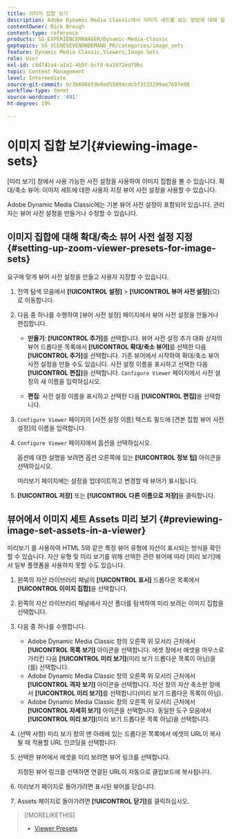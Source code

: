 ```yaml
---
title: 이미지 집합 보기
description: Adobe Dynamic Media Classic에서 이미지 세트를 보는 방법에 대해 알아봅니다.
contentOwner: Rick Brough
content-type: reference
products: SG_EXPERIENCEMANAGER/Dynamic-Media-Classic
geptopics: SG_SCENESEVENONDEMAND_PK/categories/image_sets
feature: Dynamic Media Classic,Viewers,Image Sets
role: User
exl-id: c8d742a4-a1a1-4b5f-bcfd-6a1972edf9bc
topic: Content Management
level: Intermediate
source-git-commit: bc3b696bfde0ed55894cdcbf3533299ae7697e98
workflow-type: tm+mt
source-wordcount: '491'
ht-degree: 19%

---
```


# 이미지 집합 보기{#viewing-image-sets}

[미리 보기] 창에서 사용 가능한 사전 설정을 사용하여 이미지 집합을 볼 수 있습니다. 확대/축소 뷰어: 이미지 세트에 대한 사용자 지정 뷰어 사전 설정을 사용할 수 있습니다.

Adobe Dynamic Media Classic에는 기본 뷰어 사전 설정이 포함되어 있습니다. 관리자는 뷰어 사전 설정을 만들거나 수정할 수 있습니다.

## 이미지 집합에 대해 확대/축소 뷰어 사전 설정 지정 {#setting-up-zoom-viewer-presets-for-image-sets}

요구에 맞게 뷰어 사전 설정을 만들고 사용자 지정할 수 있습니다.

1. 전역 탐색 모음에서 **[!UICONTROL 설정]** > **[!UICONTROL 뷰어 사전 설정]**(으)로 이동합니다.
1. 다음 중 하나를 수행하여 [뷰어 사전 설정] 페이지에서 뷰어 사전 설정을 만들거나 편집합니다.

   * **만들기**: **[!UICONTROL 추가]**&#x200B;를 선택합니다. 뷰어 사전 설정 추가 대화 상자의 뷰어 드롭다운 목록에서 **[!UICONTROL 확대/축소 뷰어]**&#x200B;를 선택한 다음 **[!UICONTROL 추가]**&#x200B;를 선택합니다. 기존 뷰어에서 시작하여 확대/축소 뷰어 사전 설정을 만들 수도 있습니다. 사전 설정 이름을 표시하고 선택한 다음 **[!UICONTROL 편집]**&#x200B;을 선택합니다. `Configure Viewer` 페이지에서 사전 설정의 새 이름을 입력하십시오.

   * **편집**: 사전 설정 이름을 표시하고 선택한 다음 **[!UICONTROL 편집]**&#x200B;을 선택합니다.

1. `Configure Viewer` 페이지의 [사전 설정 이름] 텍스트 필드에 [견본 집합 뷰어 사전 설정]의 이름을 입력합니다.
1. `Configure Viewer` 페이지에서 옵션을 선택하십시오.

   옵션에 대한 설명을 보려면 옵션 오른쪽에 있는 **[!UICONTROL 정보 팁]** 아이콘을 선택하십시오.

   미리보기 페이지에는 설정을 업데이트하고 변경할 때 뷰어가 표시됩니다.

1. **[!UICONTROL 저장]** 또는 **[!UICONTROL 다른 이름으로 저장]**&#x200B;을 클릭합니다.

## 뷰어에서 이미지 세트 Assets 미리 보기 {#previewing-image-set-assets-in-a-viewer}

미리보기 를 사용하여 HTML 5와 같은 특정 뷰어 유형에 자산이 표시되는 방식을 확인할 수 있습니다. 자산 유형 및 미리 보기를 위해 선택한 관련 뷰어에 따라 [미리 보기]에서 일부 플랫폼을 사용하지 못할 수도 있습니다.

1. 왼쪽의 자산 라이브러리 패널의 **[!UICONTROL 표시]** 드롭다운 목록에서 **[!UICONTROL 이미지 집합]**&#x200B;을 선택합니다.
1. 왼쪽의 자산 라이브러리 패널에서 자산 폴더를 탐색하여 미리 보려는 이미지 집합을 선택합니다.
1. 다음 중 하나를 수행합니다.

   * Adobe Dynamic Media Classic 창의 오른쪽 위 모서리 근처에서 **[!UICONTROL 목록 보기]** 아이콘을 선택합니다. 에셋 창에서 에셋을 마우스로 가리킨 다음 **[!UICONTROL 미리 보기]**(미리 보기 드롭다운 목록이 아님)을(를) 선택합니다.
   * Adobe Dynamic Media Classic 창의 오른쪽 위 모서리 근처에서 **[!UICONTROL 격자 보기]** 아이콘을 선택합니다. 자산 창의 자산 축소판 창에서 **[!UICONTROL 미리 보기]**&#x200B;를 선택합니다(미리 보기 드롭다운 목록이 아님).
   * Adobe Dynamic Media Classic 창의 오른쪽 위 모서리 근처에서 **[!UICONTROL 자세히 보기]** 아이콘을 선택합니다. 동일한 도구 모음에서 **[!UICONTROL 미리 보기]**(미리 보기 드롭다운 목록 아님)을 선택합니다.

1. (선택 사항) 미리 보기 창의 맨 아래에 있는 드롭다운 목록에서 에셋의 URL이 복사될 때 적용할 URL 인코딩을 선택합니다.
1. 선택한 뷰어에서 에셋을 미리 보려면 뷰어 링크를 선택합니다.

   지정된 뷰어 링크를 선택하면 연결된 URL이 자동으로 클립보드에 복사됩니다.

1. 미리보기 페이지로 돌아가려면 표시된 뷰어를 닫습니다.
1. Assets 페이지로 돌아가려면 **[!UICONTROL 닫기]**&#x200B;를 클릭하십시오.

>[!MORELIKETHIS]
>
>* [Viewer Presets](application-setup.md#viewer_presets)
